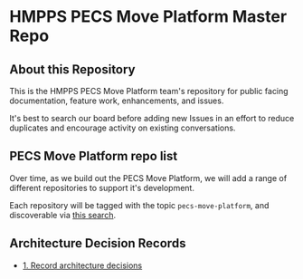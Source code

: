 # HMPPS PECS Move Platform Master Repo

## About this Repository
This is the HMPPS PECS Move Platform team's repository for public facing
documentation, feature work, enhancements, and issues.

It's best to search our board before adding new Issues in an effort to
reduce duplicates and encourage activity on existing conversations.

## PECS Move Platform repo list

Over time, as we build out the PECS Move Platform, we will add a range of different repositories to support it's development.

Each repository will be tagged with the topic `pecs-move-platform`, and discoverable via [this search](https://github.com/search?q=topic%3Apecs-move-platform+org%3Aministryofjustice).

## Architecture Decision Records

* [1. Record architecture decisions](architecture-decision-records/0001-record-architecture-decisions.md)
